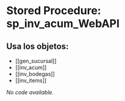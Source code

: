 # Stored Procedure: sp_inv_acum_WebAPI

## Usa los objetos:
- [[gen_sucursal]]
- [[inv_acum]]
- [[inv_bodegas]]
- [[inv_items]]

*No code available.*
